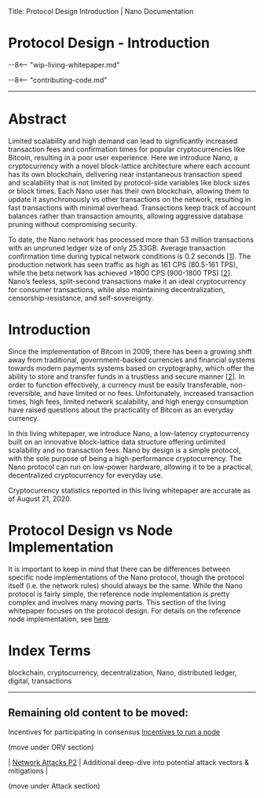Title: Protocol Design Introduction | Nano Documentation

# Protocol Design - Introduction

--8<-- "wip-living-whitepaper.md"

--8<-- "contributing-code.md"

---

# Abstract
Limited scalability and high demand can lead to significantly increased transaction fees and confirmation times for popular cryptocurrencies like Bitcoin, resulting in a poor user experience. Here we introduce Nano, a cryptocurrency with a novel block-lattice architecture where each account has its own blockchain, delivering near instantaneous transaction speed and scalability that is not limited by protocol-side variables like block sizes or block times. Each Nano user has their own blockchain, allowing them to update it asynchronously vs other transactions on the network, resulting in fast transactions with minimal overhead. Transactions keep track of account balances rather than transaction amounts, allowing aggressive database pruning without compromising security. 

To date, the Nano network has processed more than 53 million transactions with an unpruned ledger size of only 25.33GB. Average transaction confirmation time during typical network conditions is 0.2 seconds [[1](https://repnode.org/network/confirmation)]. The production network has seen traffic as high as 161 CPS (80.5-161 TPS), while the beta network has achieved >1800 CPS (900-1800 TPS) [[2](https://forum.nano.org/t/nano-stress-tests-measuring-bps-cps-tps-in-the-real-world/436)]. Nano’s feeless, split-second transactions make it an ideal cryptocurrency for consumer transactions, while also maintaining decentralization, censorship-resistance, and self-sovereignty.

# Introduction

Since the implementation of Bitcoin in 2009, there has been a growing shift away from traditional, government-backed currencies and financial systems towards modern payments systems based on cryptography, which offer the ability to store and transfer funds in a trustless and secure manner [[2](http://bitcoin.org/bitcoin.pdf)]. In order to function effectively, a currency must be easily transferable, non-reversible, and have limited or no fees. Unfortunately, increased transaction times, high fees, limited network scalability, and high energy consumption have raised questions about the practicality of Bitcoin as an everyday currency.   

In this living whitepaper, we introduce Nano, a low-latency cryptocurrency built on an innovative block-lattice data structure offering unlimited scalability and no transaction fees. Nano by design is a simple protocol, with the sole purpose of being a high-performance cryptocurrency. The Nano protocol can run on low-power hardware, allowing it to be a practical, decentralized cryptocurrency for everyday use.

Cryptocurrency statistics reported in this living whitepaper are accurate as of August 21, 2020.

# Protocol Design vs Node Implementation

It is important to keep in mind that there can be differences between specific node implementations of the Nano protocol, though the protocol itself (i.e. the network rules) should always be the same. While the Nano protocol is fairly simple, the reference node implementation is pretty complex and involves many moving parts. This section of the living whitepaper focuses on the protocol design. For details on the reference node implementation, see [here]().

# Index Terms
blockchain, cryptocurrency, decentralization, Nano, distributed ledger, digital, transactions

---

## Remaining old content to be moved:

Incentives for participating in consensus
[Incentives to run a node](https://medium.com/nanocurrency/the-incentives-to-run-a-node-ccc3510c2562)

(move under ORV section)

| [Network Attacks P2](https://github.com/georgehara/nano/wiki/unofficial) | Additional deep-dive into potential attack vectors & mitigations |

(move under Attack section)
